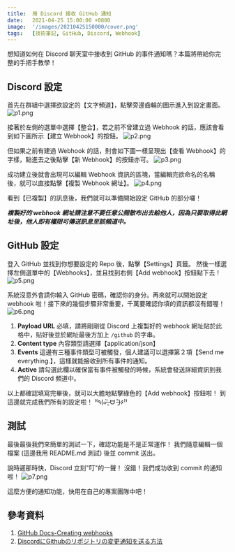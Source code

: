 ```yaml
---
title:  用 Discord 接收 GitHub 通知
date:   2021-04-25 15:00:00 +0800
image:  '/images/20210425150000/cover.png'
tags:   [技術筆記, GitHub, Discord, Webhook]
---
```


想知道如何在 Discord 聊天室中接收到 GitHub 的事件通知嗎？本篇將帶給你完整的手把手教學！

## Discord 設定

首先在群組中選擇欲設定的【文字頻道】，點擊旁邊齒輪的圖示進入到設定畫面。
![p1.png](/images/20210425150000/p1.png)

接著於左側的選單中選擇【整合】，若之前不曾建立過 Webhook 的話，應該會看到如下圖所示【建立 Webhook】的按鈕。
![p2.png](/images/20210425150000/p2.png)

但如果之前有建過 Webhook 的話，則會如下圖一樣呈現出【查看 Webhook】的字樣，點進去之後點擊【新 Webhook】的按鈕亦可。
![p3.png](/images/20210425150000/p3.png)

成功建立後就會出現可以編輯 Webhook 資訊的區塊，當編輯完欲命名的名稱後，就可以直接點擊【複製 Webhook 網址】。
![p4.png](/images/20210425150000/p4.png)

看到【已複製】的訊息後，我們就可以準備開始設定 GitHub 的部分囉！

**_複製好的 webhook 網址請注意不要任意公開散布出去給他人，因為只要取得此網址後，他人即有權限可傳送訊息至該頻道中。_**



## GitHub 設定

登入 GitHub 並找到你想要設定的 Repo 後，點擊【Settings】頁籤。
然後一樣選擇左側選單中的【Webhooks】，並且找到右側【Add webhook】按鈕點下去！
![p5.png](/images/20210425150000/p5.png)

系統沒意外會請你輸入 GitHub 密碼，確認你的身分。再來就可以開始設定 webhook 啦！接下來的幾個步驟非常重要，千萬要確認你填的資訊都沒有錯喔！
![p6.png](/images/20210425150000/p6.png)

1. **Payload URL**
   必填，請將剛剛從 Discord 上複製好的 webhook 網址貼於此格中，貼好後並於網址最後方加上 `/github` 的字串。
2. **Content type**
   內容類型請選擇【application/json】
3. **Events**
   這邊有三種事件類型可被觸發，個人建議可以選擇第２項【Send me everything.】，這樣就能接收到所有事件的通知。
4. **Active**
   請勾選此欄以確保當有事件被觸發的時候，系統會發送詳細資訊到我們的 Discord 頻道中。

以上都確認填寫完畢後，就可以大膽地點擊綠色的【Add webhook】按鈕啦！
到這邊就完成我們所有的設定啦！ ⁽⁽٩(๑˃̶͈̀ ᗨ ˂̶͈́)۶⁾⁾

## 測試

最後最後我們來簡單的測試一下，確認功能是不是正常運作！
我們隨意編輯一個檔案 (這邊我用 README.md 測試) 後並 commit 送出。

說時遲那時快，Discord 立刻"叮"的一聲！
沒錯！我們成功收到 commit 的通知啦！
![p7.png](/images/20210425150000/p7.png)

這麼方便的通知功能，快用在自己的專案團隊中吧！

## 參考資料
1. [GitHub Docs-Creating webhooks](https://docs.github.com/en/developers/webhooks-and-events/creating-webhooks)
2. [DiscordにGithubのリポジトリの変更通知を送る方法](https://qiita.com/Papillon6814/items/7bfd95cbd1b5a80afb92)
